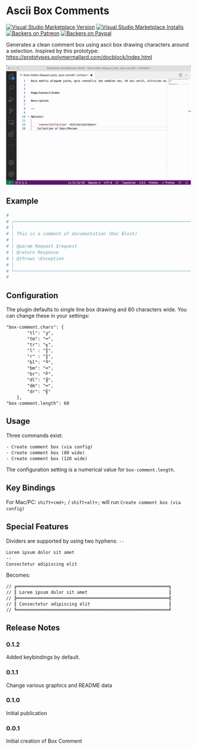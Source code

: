 # Ascii Box Comments

[![Visual Studio Marketplace Version](https://img.shields.io/visual-studio-marketplace/v/polymermallard.box-comment.svg)](https://marketplace.visualstudio.com/items?itemName=polymermallard.box-comment)
[![Visual Studio Marketplace Installs](https://img.shields.io/visual-studio-marketplace/i/polymermallard.box-comment.svg)](https://marketplace.visualstudio.com/items?itemName=polymermallard.box-comment)
[![Backers on Patreon](https://img.shields.io/badge/backer-Patreon-orange.svg)](https://www.patreon.com/mattkenefick)
[![Backers on Paypal](https://img.shields.io/badge/backer-Paypal-blue.svg)](https://paypal.me/polymermallard)

Generates a clean comment box using ascii box drawing characters around a selection.
Inspired by this prototype: https://prototypes.polymermallard.com/docblock/index.html

![Box comment example](./assets/box-comment.gif)


## Example

```PHP
#
# ┌────────────────────────────────────────────────────────────────────────────┐
# │                                                                            │
# │ This is a comment of documentation (Doc Block)                             │
# │                                                                            │
# │ @param Request $request                                                    │
# │ @return Response                                                           │
# │ @throws \Exception                                                         │
# │                                                                            │
# └────────────────────────────────────────────────────────────────────────────┘
#
```

## Configuration

The plugin defaults to single line box drawing and 80 characters wide. You can change these in your settings:

```
"box-comment.chars": {
        "tl": "╔",
        "tm": "═",
        "tr": "╗",
        "l" : "║",
        "r" : "║",
        "bl": "╚",
        "bm": "═",
        "br": "╝",
        "dl": "╠",
        "dm": "═",
        "dr": "╣"
    },
"box-comment.length": 60
```

## Usage

Three commands exist:

    - Create comment box (via config)
    - Create comment box (80 wide)
    - Create comment box (120 wide)

The configuration setting is a numerical value for `box-comment.length`.

## Key Bindings

For Mac/PC: `shift+cmd+;` / `shift+alt+;` will run `Create comment box (via config)`

## Special Features

Dividers are supported by using two hyphens: `--`

```
Lorem ipsum dolor sit amet
--
Consectetur adipiscing elit
```

Becomes:

```
// ╔══════════════════════════════════════════════════════════╗
// ║ Lorem ipsum dolor sit amet                               ║
// ╠══════════════════════════════════════════════════════════╣
// ║ Consectetur adipiscing elit                              ║
// ╚══════════════════════════════════════════════════════════╝
```

## Release Notes

### 0.1.2

Added keybindings by default.

### 0.1.1

Change various graphics and README data

### 0.1.0

Initial publication

### 0.0.1

Initial creation of Box Comment
